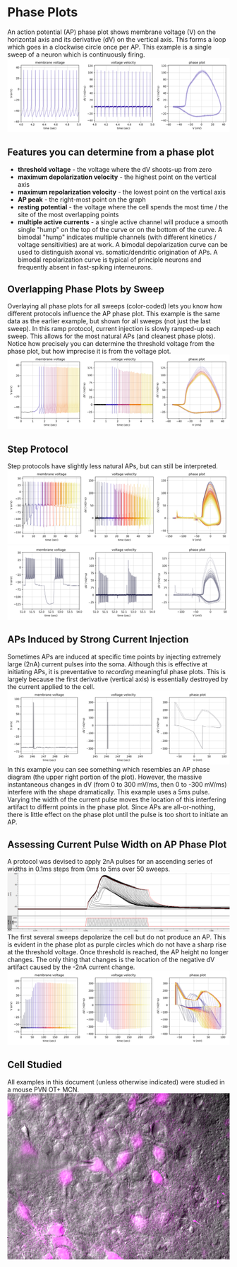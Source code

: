# Phase Plots
An action potential (AP) phase plot shows membrane voltage (V) on the horizontal axis and its derivative (dV) on the vertical axis. This forms a loop which goes in a clockwise circle once per AP. This example is a single sweep of a neuron which is continuously firing.
![](phase_17713012_last.png)

## Features you can determine from a phase plot
* **threshold voltage** - the voltage where the dV shoots-up from zero
* **maximum depolarization velocity** - the highest point on the vertical axis
* **maximum repolarization velocity** - the lowest point on the vertical axis
* **AP peak** - the right-most point on the graph
* **resting potential** - the voltage where the cell spends the most time / the site of the most overlapping points
* **multiple active currents** - a single active channel will produce a smooth single "hump" on the top of the curve or on the bottom of the curve. A bimodal "hump" indicates multiple channels (with different kinetics / voltage sensitivities) are at work. A bimodal depolarization curve can be used to distinguish axonal vs. somatic/dendritic origination of APs. A bimodal repolarization curve is typical of principle neurons and frequently absent in fast-spiking interneurons.

## Overlapping Phase Plots by Sweep
Overlaying all phase plots for all sweeps (color-coded) lets you know how different protocols influence the AP phase plot. This example is the same data as the earlier example, but shown for all sweeps (not just the last sweep). In this ramp protocol, current injection is slowly ramped-up each sweep. This allows for the most natural APs (and cleanest phase plots). Notice how precisely you can determine the threshold voltage from the phase plot, but how imprecise it is from the voltage plot.
![](phase_17713012.png)

## Step Protocol
Step protocols have slightly less natural APs, but can still be interpreted.
![](phase_17713013.png)
![](phase_17713013_last.png)

## APs Induced by Strong Current Injection
Sometimes APs are induced at specific time points by injecting extremely large (2nA) current pulses into the soma. Although this is effective at initiating APs, it is preventative to _recording_ meaningful phase plots. This is largely because the first derivative (vertical axis) is essentially destroyed by the current applied to the cell.
![](phase_17713016_last.png)
In this example you can see something which resembles an AP phase diagram (the upper right portion of the plot). However, the massive instantaneous changes in dV (from 0 to 300 mV/ms, then 0 to -300 mV/ms) interfere with the shape dramatically. This example uses a 5ms pulse. Varying the width of the current pulse moves the location of this interfering artifact to differnt points in the phase plot. Since APs are all-or-nothing, there is little effect on the phase plot until the pulse is too short to initiate an AP.

## Assessing Current Pulse Width on AP Phase Plot
A protocol was devised to apply 2nA pulses for an ascending series of widths in 0.1ms steps from 0ms to 5ms over 50 sweeps.
![](demo.png)
The first several sweeps depolarize the cell but do not produce an AP. This is evident in the phase plot as purple circles which do not have a sharp rise at the threshold voltage. Once threshold is reached, the AP height no longer changes. The only thing that changes is the location of the negative dV artifact caused by the -2nA current change.
![](phase_17713016.png)

## Cell Studied
All examples in this document (unless otherwise indicated) were studied in a mouse PVN OT+ MCN.
![](cell.png)
